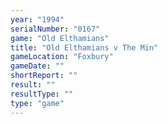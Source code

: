 ```yaml
---
year: "1994"
serialNumber: "0167" 
game: "Old Elthamians"
title: "Old Elthamians v The Min"
gameLocation: "Foxbury"
gameDate: ""
shortReport: ""
result: ""
resultType: ""
type: "game"
---
```

